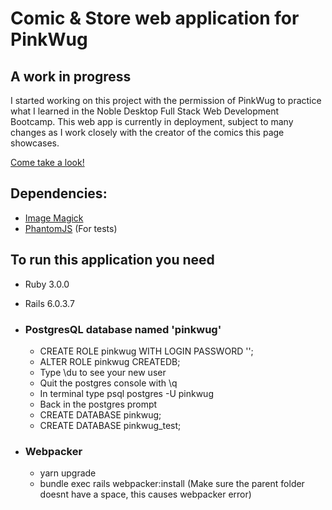 # Comic & Store web application for PinkWug

## A work in progress
I started working on this project with the permission of PinkWug to practice what I learned in the Noble Desktop Full Stack Web Development Bootcamp.
This web app is currently in deployment, subject to many changes as I work closely with the creator of the comics this page showcases.

[Come take a look!](https://secret-retreat-55021.herokuapp.com/)


## Dependencies:
* [Image Magick](https://imagemagick.org/script/download.php)
* [PhantomJS](https://phantomjs.org/download.html) (For tests)

## To run this application you need
* Ruby 3.0.0
* Rails 6.0.3.7

* ### PostgresQL database named 'pinkwug'
  * CREATE ROLE pinkwug WITH LOGIN PASSWORD '<any password>';
  * ALTER ROLE pinkwug CREATEDB;
  * Type \du to see your new user
  * Quit the postgres console with \q
  * In terminal type psql postgres -U pinkwug
  * Back in the postgres prompt
  * CREATE DATABASE pinkwug;
  * CREATE DATABASE pinkwug_test;
* ### Webpacker
  * yarn upgrade
  * bundle exec rails webpacker:install (Make sure the parent folder doesnt have a space, this causes webpacker error)

